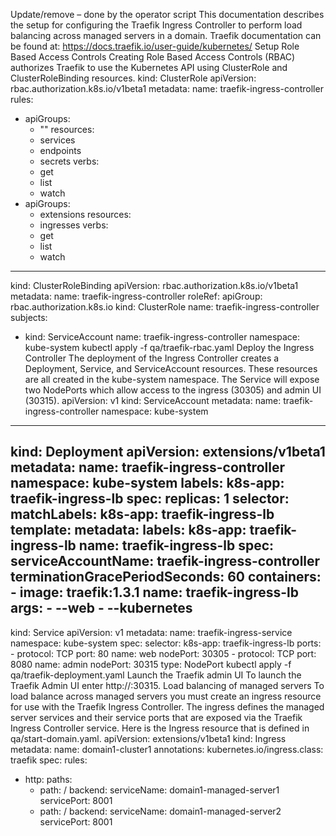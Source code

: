 Update/remove – done by the operator script
This documentation describes the setup for configuring the Traefik Ingress Controller to perform load balancing across managed servers in a domain. Traefik documentation can be found at: https://docs.traefik.io/user-guide/kubernetes/
Setup Role Based Access Controls
Creating Role Based Access Controls (RBAC) authorizes Traefik to use the Kubernetes API using ClusterRole and ClusterRoleBinding resources.
kind: ClusterRole
apiVersion: rbac.authorization.k8s.io/v1beta1
metadata:
  name: traefik-ingress-controller
rules:
  - apiGroups:
      - ""
    resources:
      - services
      - endpoints
      - secrets
    verbs:
      - get
      - list
      - watch
  - apiGroups:
      - extensions
    resources:
      - ingresses
    verbs:
      - get
      - list
      - watch
---
kind: ClusterRoleBinding
apiVersion: rbac.authorization.k8s.io/v1beta1
metadata:
  name: traefik-ingress-controller
roleRef:
  apiGroup: rbac.authorization.k8s.io
  kind: ClusterRole
  name: traefik-ingress-controller
subjects:
- kind: ServiceAccount
  name: traefik-ingress-controller
  namespace: kube-system
kubectl apply -f qa/traefik-rbac.yaml
Deploy the Ingress Controller
The deployment of the Ingress Controller creates a Deployment, Service, and ServiceAccount resources. These resources are all created in the kube-system namespace.
The Service will expose two NodePorts which allow access to the ingress (30305) and admin UI (30315).
apiVersion: v1
kind: ServiceAccount
metadata:
  name: traefik-ingress-controller
  namespace: kube-system
---
kind: Deployment
apiVersion: extensions/v1beta1
metadata:
  name: traefik-ingress-controller
  namespace: kube-system
  labels:
    k8s-app: traefik-ingress-lb
spec:
  replicas: 1
  selector:
    matchLabels:
      k8s-app: traefik-ingress-lb
  template:
    metadata:
      labels:
        k8s-app: traefik-ingress-lb
        name: traefik-ingress-lb
    spec:
      serviceAccountName: traefik-ingress-controller
      terminationGracePeriodSeconds: 60
      containers:
      - image: traefik:1.3.1
        name: traefik-ingress-lb
        args:
        - --web
        - --kubernetes
---
kind: Service
apiVersion: v1
metadata:
  name: traefik-ingress-service
  namespace: kube-system
spec:
  selector:
    k8s-app: traefik-ingress-lb
  ports:
    - protocol: TCP
      port: 80
      name: web
      nodePort: 30305
    - protocol: TCP
      port: 8080
      name: admin
      nodePort: 30315
  type: NodePort
kubectl apply -f qa/traefik-deployment.yaml
Launch the Traefik admin UI
To launch the Traefik Admin UI enter http://<host-name>:30315.
Load balancing of managed servers
To load balance across managed servers you must create an ingress resource for use with the Traefik Ingress Controller.
The ingress defines the managed server services and their service ports that are exposed via the Traefik Ingress Controller service.
Here is the Ingress resource that is defined in qa/start-domain.yaml.
apiVersion: extensions/v1beta1
kind: Ingress
metadata:
  name: domain1-cluster1
  annotations:
    kubernetes.io/ingress.class: traefik
spec:
  rules:
  - http:
      paths:
      - path: /
        backend:
          serviceName: domain1-managed-server1
          servicePort: 8001
      - path: /
        backend:
          serviceName: domain1-managed-server2
          servicePort: 8001
